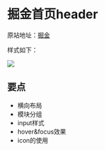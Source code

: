 # 掘金首页header

原站地址：[掘金](https://juejin.im/)

样式如下：

![](https://github.com/icecouple/css-projects/blob/master/subjects/1.juejinTitle/resources/juejinheader.png)

## 要点

* 横向布局
* 模块分组
* input样式
* hover&focus效果
* icon的使用

